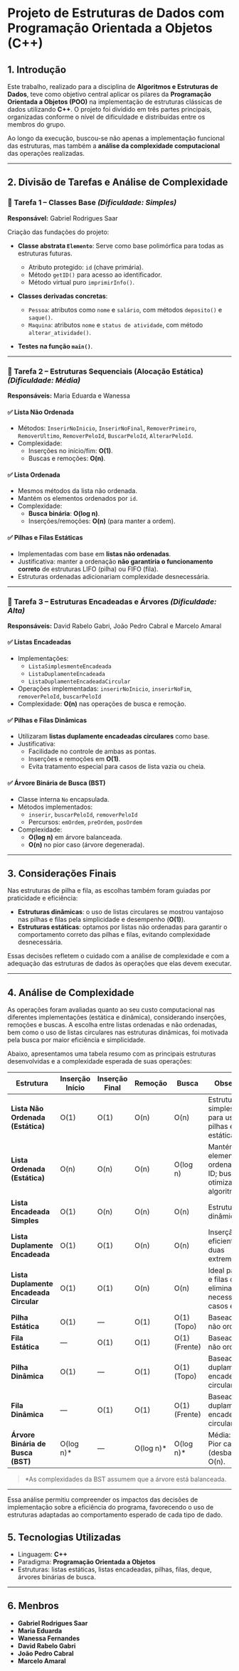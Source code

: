 # Projeto de Estruturas de Dados com Programação Orientada a Objetos (C++)

## 1. Introdução

Este trabalho, realizado para a disciplina de **Algoritmos e Estruturas de Dados**, teve como objetivo central aplicar os pilares da **Programação Orientada a Objetos (POO)** na implementação de estruturas clássicas de dados utilizando **C++**. O projeto foi dividido em três partes principais, organizadas conforme o nível de dificuldade e distribuídas entre os membros do grupo.

Ao longo da execução, buscou-se não apenas a implementação funcional das estruturas, mas também a **análise da complexidade computacional** das operações realizadas.

---

## 2. Divisão de Tarefas e Análise de Complexidade

### 🔹 Tarefa 1 – Classes Base *(Dificuldade: Simples)*  
**Responsável:** Gabriel Rodrigues Saar

Criação das fundações do projeto:

- **Classe abstrata `Elemento`**:
Serve como base polimórfica para todas as estruturas futuras. 
  - Atributo protegido: `id` (chave primária).
  - Método `getID()` para acesso ao identificador.
  - Método virtual puro `imprimirInfo()`.
    

- **Classes derivadas concretas**:
  - `Pessoa`: atributos como `nome` e `salário`, com métodos `deposito()` e `saque()`.
  - `Maquina`: atributos `nome` e `status de atividade`, com método `alterar_atividade()`.

- **Testes na função `main()`**.

---

### 🔹 Tarefa 2 – Estruturas Sequenciais (Alocação Estática) *(Dificuldade: Média)*  
**Responsáveis:** Maria Eduarda e Wanessa

#### ✅ Lista Não Ordenada
- Métodos: `InserirNoInicio`, `InserirNoFinal`, `RemoverPrimeiro`, `RemoverUltimo`, `RemoverPeloId`, `BuscarPeloId`, `AlterarPeloId`.
- Complexidade:
  - Inserções no início/fim: **O(1)**.
  - Buscas e remoções: **O(n)**.

#### ✅ Lista Ordenada
- Mesmos métodos da lista não ordenada.
- Mantém os elementos ordenados por `id`.
- Complexidade:
  - **Busca binária**: **O(log n)**.
  - Inserções/remoções: **O(n)** (para manter a ordem).

#### ✅ Pilhas e Filas Estáticas
- Implementadas com base em **listas não ordenadas**.
- Justificativa: manter a ordenação **não garantiria o funcionamento correto** de estruturas LIFO (pilha) ou FIFO (fila).
- Estruturas ordenadas adicionariam complexidade desnecessária.

---

### 🔹 Tarefa 3 – Estruturas Encadeadas e Árvores *(Dificuldade: Alta)*  
**Responsáveis:** David Rabelo Gabri, João Pedro Cabral e Marcelo Amaral

#### ✅ Listas Encadeadas
- Implementações:
  - `ListaSimplesmenteEncadeada`
  - `ListaDuplamenteEncadeada`
  - `ListaDuplamenteEncadeadaCircular`
- Operações implementadas: `inserirNoInicio`, `inserirNoFim`, `removerPeloId`, `buscarPeloId`
- Complexidade: **O(n)** nas operações de busca e remoção.

#### ✅ Pilhas e Filas Dinâmicas
- Utilizaram **listas duplamente encadeadas circulares** como base.
- Justificativa:
  - Facilidade no controle de ambas as pontas.
  - Inserções e remoções em **O(1)**.
  - Evita tratamento especial para casos de lista vazia ou cheia.

#### ✅ Árvore Binária de Busca (BST)
- Classe interna `No` encapsulada.
- Métodos implementados:
  - `inserir`, `buscarPeloId`, `removerPeloId`
  - Percursos: `emOrdem`, `preOrdem`, `posOrdem`
- Complexidade:
  - **O(log n)** em árvore balanceada.
  - **O(n)** no pior caso (árvore degenerada).

---

## 3. Considerações Finais

Nas estruturas de pilha e fila, as escolhas também foram guiadas por praticidade e eficiência:

- **Estruturas dinâmicas**: o uso de listas circulares se mostrou vantajoso nas pilhas e filas pela simplicidade e desempenho (**O(1)**).
- **Estruturas estáticas**: optamos por listas não ordenadas para garantir o comportamento correto das pilhas e filas, evitando complexidade desnecessária.

Essas decisões refletem o cuidado com a análise de complexidade e com a adequação das estruturas de dados às operações que elas devem executar.

---
## 4. Análise de Complexidade

As operações foram avaliadas quanto ao seu custo computacional nas diferentes implementações (estática e dinâmica), considerando inserções, remoções e buscas. A escolha entre listas ordenadas e não ordenadas, bem como o uso de listas circulares nas estruturas dinâmicas, foi motivada pela busca por maior eficiência e simplicidade.

Abaixo, apresentamos uma tabela resumo com as principais estruturas desenvolvidas e a complexidade esperada de suas operações:

| Estrutura                      | Inserção Início | Inserção Final | Remoção | Busca         | Observações                                                                 |
|-------------------------------|------------------|----------------|---------|---------------|------------------------------------------------------------------------------|
| **Lista Não Ordenada (Estática)** | O(1)             | O(1)           | O(n)    | O(n)          | Estrutura base simples. Ideal para uso em pilhas e filas estáticas.         |
| **Lista Ordenada (Estática)**     | O(n)             | O(n)           | O(n)    | O(log n)      | Mantém os elementos ordenados por ID; busca otimizada com algoritmo binário.|
| **Lista Encadeada Simples**       | O(1)             | O(n)           | O(n)    | O(n)          | Estrutura dinâmica linear.                                                  |
| **Lista Duplamente Encadeada**    | O(1)             | O(1)           | O(n)    | O(n)          | Inserção eficiente nas duas extremidades.                                   |
| **Lista Duplamente Encadeada Circular** | O(1)        | O(1)           | O(n)    | O(n)          | Ideal para pilhas e filas dinâmicas, elimina necessidade de casos especiais.|
| **Pilha Estática**                | O(1)             | —              | O(1)    | O(1) (Topo)   | Baseada em lista não ordenada.                                              |
| **Fila Estática**                 | —                | O(1)           | O(1)    | O(1) (Frente) | Baseada em lista não ordenada.                                              |
| **Pilha Dinâmica**               | O(1)             | —              | O(1)    | O(1) (Topo)   | Baseada em lista duplamente encadeada circular.                             |
| **Fila Dinâmica**                | —                | O(1)           | O(1)    | O(1) (Frente) | Baseada em lista duplamente encadeada circular.                             |
| **Árvore Binária de Busca (BST)**| O(log n)*        | —              | O(log n)*| O(log n)*    | Média: O(log n), Pior caso (desbalanceada): O(n).                           |

> *As complexidades da BST assumem que a árvore está balanceada.

---

Essa análise permitiu compreender os impactos das decisões de implementação sobre a eficiência do programa, favorecendo o uso de estruturas adaptadas ao comportamento esperado de cada tipo de dado.


## 5. Tecnologias Utilizadas

- Linguagem: **C++**
- Paradigma: **Programação Orientada a Objetos**
- Estruturas: listas estáticas, listas encadeadas, pilhas, filas, deque, árvores binárias de busca.

---

## 6. Menbros

- **Gabriel Rodrigues Saar**
- **Maria Eduarda**
- **Wanessa Fernandes**
- **David Rabelo Gabri**
- **João Pedro Cabral**
- **Marcelo Amaral**
